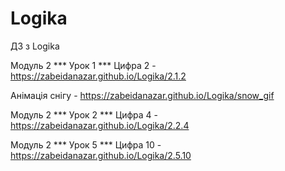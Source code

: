 # Logika
ДЗ з Logika



Модуль 2 *** Урок 1 *** Цифра 2 - https://zabeidanazar.github.io/Logika/2.1.2

Анімація снігу - https://zabeidanazar.github.io/Logika/snow_gif

Модуль 2 *** Урок 2 *** Цифра 4 - https://zabeidanazar.github.io/Logika/2.2.4


Модуль 2 *** Урок 5 *** Цифра 10 - https://zabeidanazar.github.io/Logika/2.5.10

